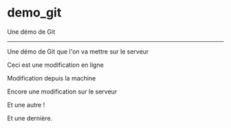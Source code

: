 # demo_git
Une démo de Git

------------------

Une démo de Git que l'on va mettre sur le serveur

Ceci est une modification en ligne

Modification depuis la machine

Encore une modification sur le serveur

Et une autre !

Et une dernière.
